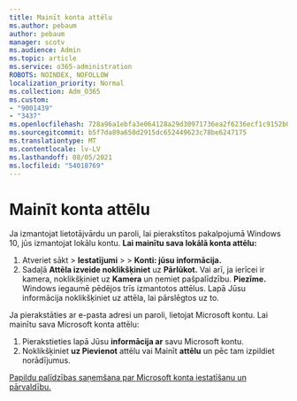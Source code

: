 ```yaml
---
title: Mainīt konta attēlu
ms.author: pebaum
author: pebaum
manager: scotv
ms.audience: Admin
ms.topic: article
ms.service: o365-administration
ROBOTS: NOINDEX, NOFOLLOW
localization_priority: Normal
ms.collection: Adm_O365
ms.custom:
- "9001439"
- "3437"
ms.openlocfilehash: 728a96a1ebfa3e064128a29d30971736ea2f6236ecf1c9152b0a542efdc032e2
ms.sourcegitcommit: b5f7da89a650d2915dc652449623c78be6247175
ms.translationtype: MT
ms.contentlocale: lv-LV
ms.lasthandoff: 08/05/2021
ms.locfileid: "54018769"
---
```

# <a name="change-account-picture"></a>Mainīt konta attēlu

Ja izmantojat lietotājvārdu un paroli, lai pierakstītos pakalpojumā Windows 10, jūs izmantojat lokālu kontu. **Lai mainītu sava lokālā konta attēlu:**

1. Atveriet sākt  >  **Iestatījumi**  >    >  **Konti: jūsu informācija.**
2. Sadaļā **Attēla izveide noklikšķiniet** uz **Pārlūkot.** Vai arī, ja ierīcei ir kamera, noklikšķiniet uz **Kamera** un ņemiet pašpalīdzību. 
    **Piezīme.** Windows iegaumē pēdējos trīs izmantotos attēlus. Lapā Jūsu informācija noklikšķiniet uz attēla, lai pārslēgtos uz to.

Ja pierakstāties ar e-pasta adresi un paroli, lietojat Microsoft kontu. Lai mainītu sava Microsoft konta attēlu:

1. Pierakstieties lapā Jūsu **informācija ar** savu Microsoft kontu.
2. Noklikšķiniet **uz Pievienot** attēlu vai Mainīt **attēlu** un pēc tam izpildiet norādījumus.

[Papildu palīdzības saņemšana par Microsoft konta iestatīšanu un pārvaldību.](https://support.microsoft.com/products/microsoft-account?category=manage-account)
